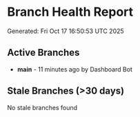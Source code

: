 # Branch Health Report
Generated: Fri Oct 17 16:50:53 UTC 2025

## Active Branches
- **main** - 11 minutes ago by Dashboard Bot

## Stale Branches (>30 days)
No stale branches found

